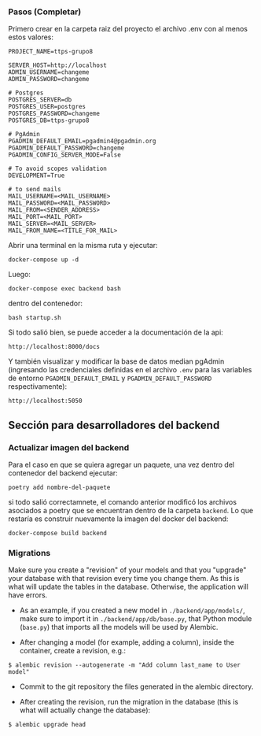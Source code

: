 ### Pasos (Completar)

Primero crear en la carpeta raiz del proyecto el archivo .env con al menos estos valores:

```
PROJECT_NAME=ttps-grupo8

SERVER_HOST=http://localhost
ADMIN_USERNAME=changeme
ADMIN_PASSWORD=changeme

# Postgres
POSTGRES_SERVER=db
POSTGRES_USER=postgres
POSTGRES_PASSWORD=changeme
POSTGRES_DB=ttps-grupo8

# PgAdmin
PGADMIN_DEFAULT_EMAIL=pgadmin4@pgadmin.org
PGADMIN_DEFAULT_PASSWORD=changeme
PGADMIN_CONFIG_SERVER_MODE=False

# To avoid scopes validation
DEVELOPMENT=True

# to send mails
MAIL_USERNAME=<MAIL_USERNAME>
MAIL_PASSWORD=<MAIL_PASSWORD>
MAIL_FROM=<SENDER_ADDRESS>
MAIL_PORT=<MAIL_PORT>
MAIL_SERVER=<MAIL_SERVER>
MAIL_FROM_NAME=<TITLE_FOR_MAIL>
```


Abrir una terminal en la misma ruta y ejecutar:

```
docker-compose up -d
```

Luego:

```
docker-compose exec backend bash
```

dentro del contenedor:

```
bash startup.sh
```

Si todo salió bien, se puede acceder a la documentación de la api:

```
http://localhost:8000/docs
```

Y también visualizar y modificar la base de datos median pgAdmin (ingresando las credenciales definidas en el archivo `.env` para las variables de entorno `PGADMIN_DEFAULT_EMAIL` y `PGADMIN_DEFAULT_PASSWORD` respectivamente):

```
http://localhost:5050
```

## Sección para desarrolladores del backend

### Actualizar imagen del backend

Para el caso en que se quiera agregar un paquete, una vez dentro del contenedor del backend ejecutar:
```
poetry add nombre-del-paquete
```
si todo salió correctamnete, el comando anterior modificó los archivos asociados a poetry que se encuentran
dentro de la carpeta `backend`. Lo que restaría es construir nuevamente la imagen del docker del backend:
```
docker-compose build backend
```
### Migrations

Make sure you create a "revision" of your models and that you "upgrade" your database with that revision every time you change them. As this is what will update the tables in the database. Otherwise, the application will have errors.

* As an example, if you created a new model in `./backend/app/models/`, make sure to import it in `./backend/app/db/base.py`, that Python module (`base.py`) that imports all the models will be used by Alembic.

* After changing a model (for example, adding a column), inside the container, create a revision, e.g.:

```console
$ alembic revision --autogenerate -m "Add column last_name to User model"
```

* Commit to the git repository the files generated in the alembic directory.

* After creating the revision, run the migration in the database (this is what will actually change the database):

```console
$ alembic upgrade head
```
